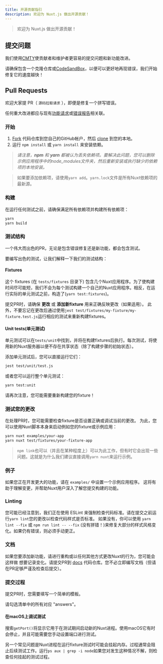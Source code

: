 ```yaml
---
title: 开源贡献指引
description: 欢迎为 Nuxt.js 做出开源贡献！
---
```


> 欢迎为 Nuxt.js 做出开源贡献！

## 提交问题

我们使用[CMTY](https://cmty.nuxtjs.org/)使贡献者和维护者更容易的提交问题和新功能改进。

请确保包含一个克隆仓库或[CodeSandBox](https://template.nuxtjs.org/)，以便可以更好地再现错误，我们开始修复它的速度越快！

## Pull Requests

欢迎大家提 PR（ `源码拉取请求` ），即便是修复一个拼写错误。

任何重大改进都应与现有[功能请求](https://feature.nuxtjs.org/)或[错误报告](https://bug.nuxtjs.org/)相关联。

### 开始

1. [Fork](https://help.github.com/articles/fork-a-repo/) 代码仓库到您自己的GitHub帐户，然后 [clone](https://help.github.com/articles/cloning-a-repository/) 到您的本地。
2. 运行 `npm install` 或 `yarn install` 来安装依赖。

> _请注意，**npm** 和 **yarn** 都被认为丢失依赖项。要解决此问题，您可以删除示例应用程序中的node_modules文件夹，然后重新安装或执行缺少的依赖项的本地安装。_

> 如果要添加依赖项，请使用`yarn add`。`yarn.lock`文件是所有Nuxt依赖项的最新源。

### 构建

在运行任何测试之前，请确保满足所有依赖项并构建所有依赖项：

 ```sh
yarn
yarn build
```

### 测试结构

一个伟大而出色的PR，无论是包含错误修复还是新功能，都会包含测试。

要编写出色的测试，让我们解释一下我们的测试结构：

#### Fixtures

这个 fixtures (在 `tests/fixtures` 目录下) 包含几个Nuxt应用程序。为了使构建时间尽可能短，我们不会为每个测试构建一个自己的Nuxt应用程序。相反，在运行实际的单元测试之前，构造了(`yarn test:fixtures`)。

提交PR时，请确保 **更改** 或 **添加新fixture** 用来正确反映更改（如果适用）。
此外，不要忘记在更改后通过使用`jest test/fixtures/my-fixture/my-fixture.test.js`运行相应的测试来重新构建fixtures。

#### Unit tests(单元测试)

单元测试可以在`tests/unit`中找到，并将在构建fixtures后执行。每次测试，将使用新的Nuxt服务器以便不存在共享状态（除了构建步骤的初始状态）。

添加单元测试后，您可以直接运行它们：

```sh
jest test/unit/test.js
```

或者您可以运行整个单元测试：

```sh
yarn test:unit
```

请再次注意，您可能需要重新构建您的fixture！

### 测试您的更改

在处理PR时，您可能需要检查fixture是否设置正确或调试当前的更改。
为此，您可以使用Nuxt脚本本身来启动例如您的fixture或示例应用：

```sh
yarn nuxt examples/your-app
yarn nuxt test/fixtures/your-fixture-app
```

> `npm link`也可以（并且在某种程度上）可以为此工作，但有时它会出现一些问题。这就是为什么我们建议直接调用`yarn nuxt`来运行示例。

### 例子

如果您正在开发更大的功能，请在 `examples/` 中设置一个示例应用程序。
这将有助于理解变更，并帮助Nuxt用户深入了解您提交构建的功能。

### Linting

您可能已经注意到，我们正在使用 ESLint 来强制检查代码标准。请在提交之前运行`yarn lint`您的更改以检查代码样式是否标准。
如果没有，你可以使用 `yarn lint --fix` 或 `npm run lint -- --fix` (没有拼错！)来修复大部分的样式风格变化。如果仍有错误，则必须手动更正。

### 文档

如果您要添加新功能，请进行重构或以任何其他方式更改Nuxt的行为，您可能会这样做
想要记录变化。请提交PR到 [docs](https://github.com/nuxt/docs/pulls) 代码仓库。您不必立即编写文档（但请在PR足够严谨及检查后提交）。

### 提交过程

提交PR时，您需要填写一个简单的模板。

请勾选清单中的所有对应 "answers"。

#### 在macOS上调试测试

搜索`getPort()`将显示它用于在测试期间启动新的Nuxt进程。使用macOS它有时会停止，并且可能需要您手动设置端口进行测试。

另一个常见问题是Nuxt进程在运行fixture测试时可能会挂起内存。过程通常会阻止后续测试工作。运行`ps aux | grep -i node`如果您对发生这种情况不解，则检查任何挂起的测试过程。
